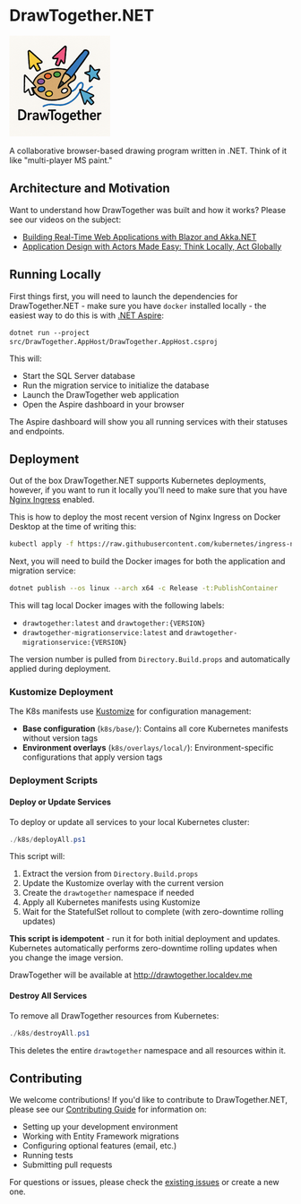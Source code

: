 # DrawTogether.NET

![DrawTogether Logo](/docs/images/drawtogether-logo-with-text_180x180.png)

A collaborative browser-based drawing program written in .NET. Think of it like "multi-player MS paint."

## Architecture and Motivation 

Want to understand how DrawTogether was built and how it works? Please see our videos on the subject:

* [Building Real-Time Web Applications with Blazor and Akka.NET](https://www.youtube.com/watch?v=jRYVp_lySl8)
* [Application Design with Actors Made Easy: Think Locally, Act Globally](https://www.youtube.com/watch?v=K5qaCnBcy-E)

## Running Locally

First things first, you will need to launch the dependencies for DrawTogether.NET - make sure you have `docker` installed locally - the easiest way to do this is with [.NET Aspire](https://learn.microsoft.com/en-us/dotnet/aspire/get-started/aspire-overview):

```shell
dotnet run --project src/DrawTogether.AppHost/DrawTogether.AppHost.csproj
```

This will:
- Start the SQL Server database
- Run the migration service to initialize the database
- Launch the DrawTogether web application
- Open the Aspire dashboard in your browser

The Aspire dashboard will show you all running services with their statuses and endpoints.

## Deployment

Out of the box DrawTogether.NET supports Kubernetes deployments, however, if you want to run it locally you'll need to make sure that you have [Nginx Ingress](https://kubernetes.github.io/ingress-nginx/deploy/#quick-start) enabled.

This is how to deploy the most recent version of Nginx Ingress on Docker Desktop at the time of writing this:

```bash
kubectl apply -f https://raw.githubusercontent.com/kubernetes/ingress-nginx/controller-v1.10.1/deploy/static/provider/cloud/deploy.yaml
```

Next, you will need to build the Docker images for both the application and migration service:

```bash
dotnet publish --os linux --arch x64 -c Release -t:PublishContainer
```

This will tag local Docker images with the following labels:

* `drawtogether:latest` and `drawtogether:{VERSION}`
* `drawtogether-migrationservice:latest` and `drawtogether-migrationservice:{VERSION}`

The version number is pulled from `Directory.Build.props` and automatically applied during deployment.

### Kustomize Deployment

The K8s manifests use [Kustomize](https://kustomize.io/) for configuration management:

* **Base configuration** (`k8s/base/`): Contains all core Kubernetes manifests without version tags
* **Environment overlays** (`k8s/overlays/local/`): Environment-specific configurations that apply version tags

### Deployment Scripts

#### Deploy or Update Services

To deploy or update all services to your local Kubernetes cluster:

```powershell
./k8s/deployAll.ps1
```

This script will:
1. Extract the version from `Directory.Build.props`
2. Update the Kustomize overlay with the current version
3. Create the `drawtogether` namespace if needed
4. Apply all Kubernetes manifests using Kustomize
5. Wait for the StatefulSet rollout to complete (with zero-downtime rolling updates)

**This script is idempotent** - run it for both initial deployment and updates. Kubernetes automatically performs zero-downtime rolling updates when you change the image version.

DrawTogether will be available at http://drawtogether.localdev.me

#### Destroy All Services

To remove all DrawTogether resources from Kubernetes:

```powershell
./k8s/destroyAll.ps1
```

This deletes the entire `drawtogether` namespace and all resources within it.

## Contributing

We welcome contributions! If you'd like to contribute to DrawTogether.NET, please see our [Contributing Guide](./CONTRIBUTING.md) for information on:

- Setting up your development environment
- Working with Entity Framework migrations
- Configuring optional features (email, etc.)
- Running tests
- Submitting pull requests

For questions or issues, please check the [existing issues](https://github.com/petabridge/DrawTogether.NET/issues) or create a new one.
